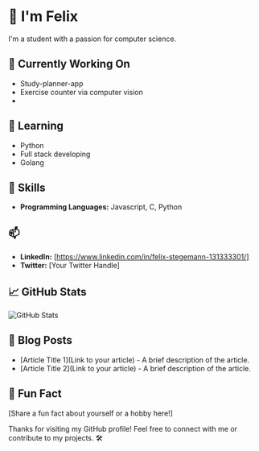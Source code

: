 # 👋 I'm Felix

I'm a student with a passion for computer science. 

## 🔭 Currently Working On
- Study-planner-app 
- Exercise counter via computer vision
- 
## 🌱 Learning
- Python
- Full stack developing
- Golang
  
## 💼 Skills
- **Programming Languages:** Javascript, C, Python

## 📫
- **LinkedIn:** [https://www.linkedin.com/in/felix-stegemann-131333301/]
- **Twitter:** [Your Twitter Handle]

## 📈 GitHub Stats
![GitHub Stats](https://github-readme-stats.vercel.app/api?username=[YourGitHubUsername]&show_icons=true&theme=radical)

## 📝 Blog Posts
- [Article Title 1](Link to your article) - A brief description of the article.
- [Article Title 2](Link to your article) - A brief description of the article.

## 🎉 Fun Fact
[Share a fun fact about yourself or a hobby here!]

Thanks for visiting my GitHub profile! Feel free to connect with me or contribute to my projects. 🛠️
